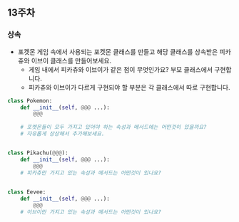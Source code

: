 ## 13주차


### 상속

- 포켓몬 게임 속에서 사용되는 포켓몬 클래스를 만들고 해당 클래스를 상속받은 피카츄와 이브이 클래스를 만들어보세요.
  - 게임 내에서 피카츄와 이브이가 같은 점이 무엇인가요? 부모 클래스에서 구현합니다.
  - 피카츄와 이브이가 다르게 구현되야 할 부분은 각 클래스에서 따로 구현합니다.

```python
class Pokemon:
    def __init__(self, @@@ ...):
        @@@
    
    # 포켓몬들이 모두 가지고 있어야 하는 속성과 메서드에는 어떤것이 있을까요?
    # 자유롭게 상상해서 추가해보세요.


class Pikachu(@@@):
    def __init__(self, @@@ ...):
        @@@
    # 피카츄만 가지고 있는 속성과 메서드는 어떤것이 있나요? 
    

class Eevee:
    def __init__(self, @@@ ...):
        @@@
    # 이브이만 가지고 있는 속성과 메서드는 어떤것이 있나요?

```
